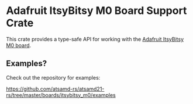 # Adafruit ItsyBitsy M0 Board Support Crate

This crate provides a type-safe API for working with the [Adafruit ItsyBitsy M0
board](https://www.adafruit.com/product/3727).

## Examples?

Check out the repository for examples:

https://github.com/atsamd-rs/atsamd21-rs/tree/master/boards/itsybitsy_m0/examples

